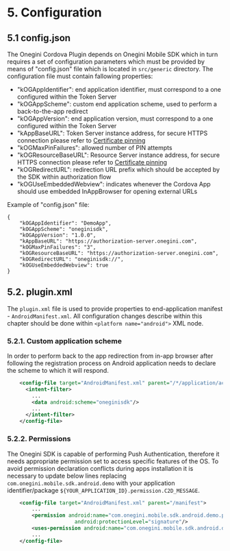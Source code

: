 # 5. Configuration

## 5.1 config.json
The Onegini Cordova Plugin depends on Onegini Mobile SDK which in turn requires a set of configuration parameters which must be provided by means of "config.json" file which is located in `src/generic` directory.
The configuration file must contain fallowing properties:

- "kOGAppIdentifier": end application identifier, must correspond to a one configured within the Token Server
- "kOGAppScheme": custom end application scheme, used to perform a back-to-the-app redirect
- "kOGAppVersion": end application version, must correspond to a one configured within the Token Server
- "kAppBaseURL": Token Server instance address, for secure HTTPS connection please refer to [Certificate pinning](4Certificatepinning.md)
- "kOGMaxPinFailures": allowed number of PIN attempts
- "kOGResourceBaseURL": Resource Server instance address, for secure HTTPS connection please refer to [Certificate pinning](4Certificatepinning.md)
- "kOGRedirectURL": redirection URL prefix which should be accepted by the SDK within authorization flow 
- "kOGUseEmbeddedWebview": indicates whenever the Cordova App should use embedded InAppBrowser for opening external URLs

Example of "config.json" file:

    {
        "kOGAppIdentifier": "DemoApp",
        "kOGAppScheme": "oneginisdk",
        "kOGAppVersion": "1.0.0",
        "kAppBaseURL": "https://authorization-server.onegini.com",
        "kOGMaxPinFailures": "3",
        "kOGResourceBaseURL": "https://authorization-server.onegini.com",
        "kOGRedirectURL": "oneginisdk://",
        "kOGUseEmbeddedWebview": true
    }
    
## 5.2. plugin.xml    

The `plugin.xml` file is used to provide properties to end-application manifest - `AndroidManifest.xml`. All configuration changes describe within this chapter should be done within `<platform name="android">` XML node.


### 5.2.1. Custom application scheme
In order to perform back to the app redirection from in-app browser after following the registration process on Android application needs to declare the scheme to which it will respond. 

```xml
    <config-file target="AndroidManifest.xml" parent="/*/application/activity">
      <intent-filter>
        ...
        <data android:scheme="oneginisdk"/>
        ...
      </intent-filter>
    </config-file>
```

### 5.2.2. Permissions
The Onegini SDK is capable of performing Push Authentication, therefore it needs appropriate permission set to access specific features of the OS. 
To avoid permission declaration conflicts during apps installation it is necessary to update below lines replacing `com.onegini.mobile.sdk.android.demo` with your application identifier/package `${YOUR_APPLICATION_ID}.permission.C2D_MESSAGE`.
```xml
    <config-file target="AndroidManifest.xml" parent="/manifest">
        ...
        <permission android:name="com.onegini.mobile.sdk.android.demo.permission.C2D_MESSAGE"
                      android:protectionLevel="signature"/>
        <uses-permission android:name="com.onegini.mobile.sdk.android.demo.permission.C2D_MESSAGE"/>
        ...
    </config-file>        
```
